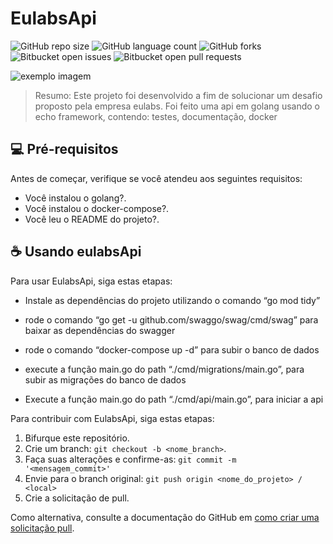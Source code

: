 # EulabsApi

<!---Esses são exemplos. Veja https://shields.io para outras pessoas ou para personalizar este conjunto de escudos. Você pode querer incluir dependências, status do projeto e informações de licença aqui--->

![GitHub repo size](https://img.shields.io/github/repo-size/iuricode/README-template?style=for-the-badge)
![GitHub language count](https://img.shields.io/github/languages/count/iuricode/README-template?style=for-the-badge)
![GitHub forks](https://img.shields.io/github/forks/iuricode/README-template?style=for-the-badge)
![Bitbucket open issues](https://img.shields.io/bitbucket/issues/iuricode/README-template?style=for-the-badge)
![Bitbucket open pull requests](https://img.shields.io/bitbucket/pr-raw/iuricode/README-template?style=for-the-badge)

<img src="https://i.imgur.com/mRy3JVj.png" alt="exemplo imagem">

>Resumo:
Este projeto foi desenvolvido a fim de solucionar um desafio proposto pela empresa eulabs. Foi feito uma api em golang usando o echo framework, contendo: testes, documentação, docker 

## 💻 Pré-requisitos

Antes de começar, verifique se você atendeu aos seguintes requisitos:
<!---Estes são apenas requisitos de exemplo. Adicionar, duplicar ou remover conforme necessário--->
* Você instalou o  golang?.
* Você instalou o docker-compose?.
* Você leu o README do projeto?.

## ☕ Usando eulabsApi

Para usar EulabsApi, siga estas etapas:


- Instale as dependências do projeto utilizando o comando “go mod tidy”

- rode o comando “go get -u github.com/swaggo/swag/cmd/swag” para baixar as dependências do swagger 

- rode o comando “docker-compose up -d” para subir o banco de dados 

- execute a função main.go do path “./cmd/migrations/main.go”, para subir as migrações do banco de dados 

- Execute a função main.go do path “./cmd/api/main.go”, para iniciar a api


Para contribuir com EulabsApi, siga estas etapas:

1. Bifurque este repositório.
2. Crie um branch: `git checkout -b <nome_branch>`.
3. Faça suas alterações e confirme-as: `git commit -m '<mensagem_commit>'`
4. Envie para o branch original: `git push origin <nome_do_projeto> / <local>`
5. Crie a solicitação de pull.

Como alternativa, consulte a documentação do GitHub em [como criar uma solicitação pull](https://help.github.com/en/github/collaborating-with-issues-and-pull-requests/creating-a-pull-request).
